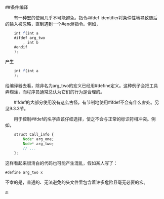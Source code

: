 ##条件编译

&emsp;&emsp;有一种宏的使用几乎不可能避免。指令#ifdef identifier将条件性地导致随后的输入被忽略，直到遇到一个#endif指令。例如，

```javascript
    int f(int a
    #ifdef arg_two
        , int b
    #endif
    );
```

产生

```javascript
    int f(int a
    );
```

给编译器去看，除非名为arg_two的宏义已经用#define定义。这种例子会把工具弄糊涂，而程序员通常总认为它们的行为是合理的。

&emsp;&emsp;#ifdef的大部分使用没有这么古怪。有节制地使用#ifdef不会有什么害处。另见9.3.3节。

&emsp;&emsp;用于控制#ifdef的名字应该仔细选择，使之不会与正常的标识符相冲突。例如，

```javascript
    struct Call_info {
        Node* arg_one;
        Node* arg_two;
        // ...
    };
```

这样看起来很清白的代码也可能产生混乱，假如某人写了：

    #define arg_two x
    
不幸的是，普通的、无法避免的头文件里包含着许多危险且毫无必要的宏。


🔚
















